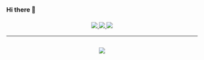 ### Hi there 👋

<!--
**vk2gpz/vk2gpz** is a ✨ _special_ ✨ repository because its `README.md` (this file) appears on your GitHub profile.

Here are some ideas to get you started:

- 🔭 I’m currently working on ...
- 🌱 I’m currently learning ...
- 👯 I’m looking to collaborate on ...
- 🤔 I’m looking for help with ...
- 💬 Ask me about ...
- 📫 How to reach me: ...
- 😄 Pronouns: ...
- ⚡ Fun fact: ...
-->

<h3 align="center">
  <a href="https://vk2gpz.freshdesk.com" alt="Freshdesk">
    <img src="https://img.shields.io/badge/Freshdesk-vk2gpz's official support-green&?style=for-the-badge">
  </a>
  <a href="https://discord.gg/7KyDzjP" alt="Discord">
      <img src="https://img.shields.io/discord/452518336627081236?label=discord&style=for-the-badge&color=blue"/>
  </a>
  <a href="https://polymart.org/team/teamvk.4" alt="Minecraft Plugins">
    <img src="https://img.shields.io/badge/Minecraft-Plugins-important&?style=for-the-badge&color=important">
  </a>
</h3>

<hr>

<!--
![vk2gpz's github stats](https://github-readme-stats.vercel.app/api?username=vk2gpz&count_private=true)
-->
<h2 align="center">
  <a href="https://github.com/vk2gpz">
    <img align="center" src="https://github-readme-stats.vercel.app/api?username=vk2gpz&count_private=true">
  </a>
  <br>
</h2>
